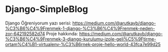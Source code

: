# Django-SimpleBlog
Django Öğreniyorum yazı serisi: https://medium.com/@arutkayb/django-%C3%B6%C4%9Frenmek-1-django-%C3%B6%C4%9Frenmek-neden-zor-642192582d74
Proje hakkında: https://medium.com/@arutkayb/django-%C3%B6%C4%9Frenmek-3-django-kurulumu-izole-geli%C5%9Ftirme-ortam%C4%B1-virtualenv-%C3%B6rnek-proje-hello-world-43fca7e99d25 
